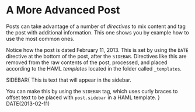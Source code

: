 # A More Advanced Post

Posts can take advantage of a number of _directives_ to mix content and tag the post with additional information. This one shows you by example how to use the most common ones.

Notice how the post is dated February 11, 2013. This is set by using the `DATE` directive at the bottom of the post, after the `SIDEBAR`. Directives like this are removed from the raw contents of the post, processed, and placed according to the HAML _templates_ located in the folder called `_templates`.

SIDEBAR{
This is text that will appear in the sidebar.

You can make this by using the `SIDEBAR` tag, which uses curly braces to offset text to be placed with `post.sidebar` in a HAML template.
}
DATE(2013-02-11)
